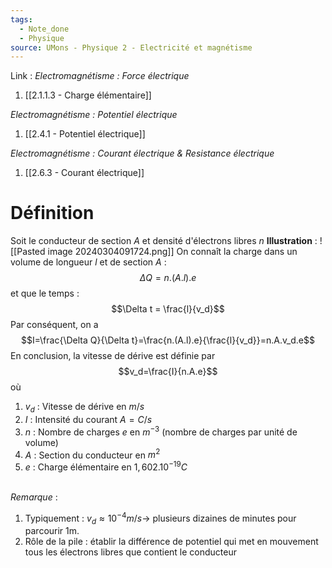 ```yaml
---
tags:
  - Note_done
  - Physique
source: UMons - Physique 2 - Electricité et magnétisme
---
```


Link :
_Electromagnétisme : Force électrique_
1. [[2.1.1.3 - Charge élémentaire]]

_Electromagnétisme : Potentiel électrique_
1. [[2.4.1 - Potentiel électrique]]

_Electromagnétisme : Courant électrique & Resistance électrique_
1. [[2.6.3 - Courant électrique]]

# Définition
Soit le conducteur de section $A$ et densité d'électrons libres $n$ 
**Illustration** : ![[Pasted image 20240304091724.png]]
On connaît la charge dans un volume de longueur $l$ et de section $A$ : $$\Delta Q = n.(A.l).e$$ et que le temps : $$\Delta t = \frac{l}{v_d}$$
Par conséquent, on a $$I=\frac{\Delta Q}{\Delta t}=\frac{n.(A.l).e}{\frac{l}{v_d}}=n.A.v_d.e$$ En conclusion, la vitesse de dérive est définie par $$v_d=\frac{I}{n.A.e}$$ où
1. $v_d$ : Vitesse de dérive en $m/s$
2. $I$ : Intensité du courant $A=C/s$ 
3. $n$ : Nombre de charges $e$ en $m^{-3}$ (nombre de charges par unité de volume)
4. $A$ : Section du conducteur en $m^2$ 
5. $e$ : Charge élémentaire en $1,602.10^{-19}C$ 

\
_Remarque_ :
1. Typiquement : $v_d ≈ 10^{-4} m/s →$ plusieurs dizaines de minutes pour parcourir 1m. 
2. Rôle de la pile : établir la différence de potentiel qui met en mouvement tous les électrons libres que contient le conducteur